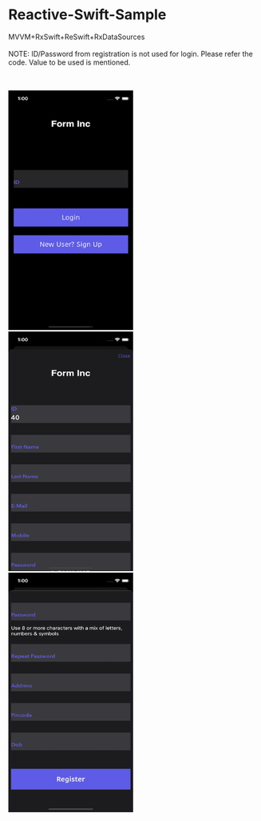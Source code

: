 # Reactive-Swift-Sample
MVVM+RxSwift+ReSwift+RxDataSources
<br>
<br>
NOTE: ID/Password from registration is not used for login. Please refer the code. Value to be used is mentioned.
<br>
<br>
<br>
<div>
<img src="https://github.com/rrramanan/Reactive-Swift-Sample/blob/main/1.png" width="250" height="480">&nbsp;&nbsp;&nbsp;&nbsp;&nbsp;
<img src="https://github.com/rrramanan/Reactive-Swift-Sample/blob/main/2.png" width="250" height="480">&nbsp;&nbsp;&nbsp;&nbsp;&nbsp;
<img src="https://github.com/rrramanan/Reactive-Swift-Sample/blob/main/3.png" width="250" height="480">
</div>
 
